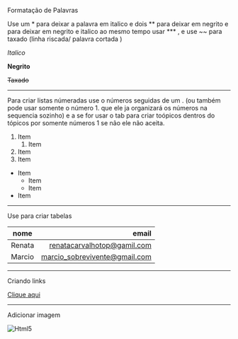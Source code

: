 Formatação de Palavras

Use um * para deixar a palavra em italico e dois ** para deixar em negrito e para deixar em negrito e italico ao mesmo tempo usar *** , e use ~~ para taxado (linha riscada/ palavra cortada )

*Italico*

**Negrito**

~~Taxado~~

---

Para criar listas númeradas use o números seguidas de um . (ou também pode usar somente o número 1.  que ele ja organizará os números na sequencia sozinho) e a se for usar o tab para criar toópicos dentros do tópicos por somente números 1 se não ele não aceita.

1. Item
    1. Item
1. Item
1. Item 

- Item
    - Item
    - Item
- Item

---

Use para criar tabelas

| nome | email |
| -- | --: |
| Renata | renatacarvalhotop@gamil.com
| Marcio | marcio_sobrevivente@gmail.com


---

Criando links

[Clique aqui](https://www.youtube.com/)

---

Adicionar imagem

![Html5](html5-logo.png)

